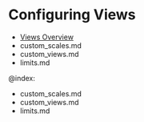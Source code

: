 Configuring Views
====================

- [Views Overview](views.md)
- custom_scales.md
- custom_views.md
- limits.md


@index:
- custom_scales.md
- custom_views.md
- limits.md
